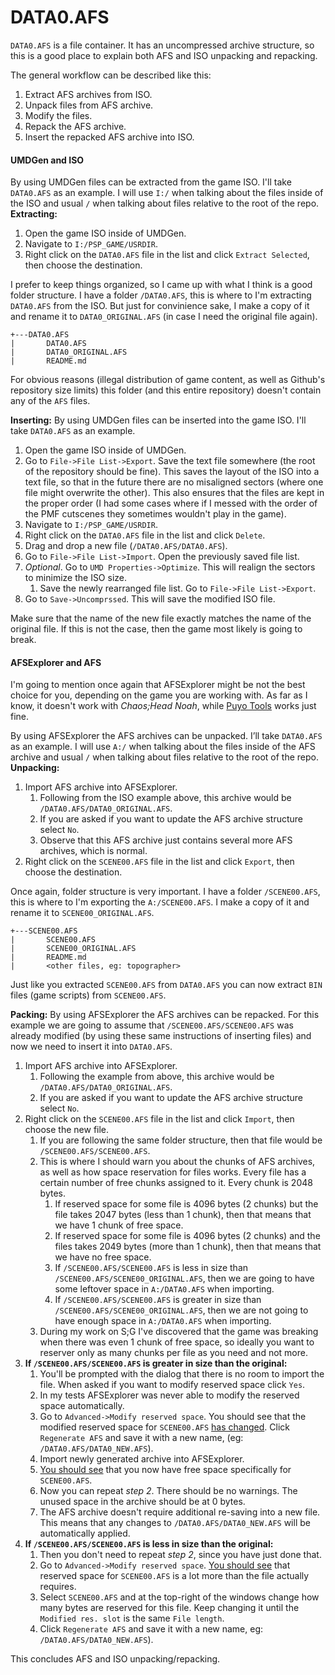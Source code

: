 # DATA0.AFS
`DATA0.AFS` is a file container. It has an uncompressed archive structure, so this is a good place to explain both AFS and ISO unpacking and repacking.

The general workflow can be described like this:
1. Extract AFS archives from ISO.
2. Unpack files from AFS archive.
3. Modify the files.
4. Repack the AFS archive.
5. Insert the repacked AFS archive into ISO.

#### UMDGen and ISO
By using UMDGen files can be extracted from the game ISO. I'll take `DATA0.AFS` as an example. I will use `I:/` when talking about the files inside of the ISO and usual `/` when talking about files relative to the root of the repo.
**Extracting:**
1. Open the game ISO inside of UMDGen.
2. Navigate to `I:/PSP_GAME/USRDIR`.
3. Right click on the `DATA0.AFS` file in the list and click `Extract Selected`, then choose the destination.

I prefer to keep things organized, so I came up with what I think is a good folder structure.
I have a folder `/DATA0.AFS`, this is where to I'm extracting `DATA0.AFS` from the ISO. But just for convinience sake, I make a copy of it and rename it to `DATA0_ORIGINAL.AFS` (in case I need the original file again).

```
+---DATA0.AFS
|       DATA0.AFS
|       DATA0_ORIGINAL.AFS
|       README.md
```

For obvious reasons (illegal distribution of game content, as well as Github's repository size limits) this folder (and this entire repository) doesn't contain any of the `AFS` files.

**Inserting:**
By using UMDGen files can be inserted into the game ISO. I'll take `DATA0.AFS` as an example.
1. Open the game ISO inside of UMDGen.
2. Go to `File->File List->Export`. Save the text file somewhere (the root of the repository should be fine).
This saves the layout of the ISO into a text file, so that in the future there are no misaligned sectors (where one file might overwrite the other). This also ensures that the files are kept in the proper order (I had some cases where if I messed with the order of the PMF cutscenes they sometimes wouldn't play in the game).
3. Navigate to `I:/PSP_GAME/USRDIR`.
4. Right click on the `DATA0.AFS` file in the list and click `Delete`.
5. Drag and drop a new file (`/DATA0.AFS/DATA0.AFS`).
6. Go to `File->File List->Import`. Open the previously saved file list.
7. *Optional*. Go to `UMD Properties->Optimize`. This will realign the sectors to minimize the ISO size.
   1. Save the newly rearranged file list. Go to `File->File List->Export`.
8. Go to `Save->Uncomprssed`. This will save the modified ISO file.

Make sure that the name of the new file exactly matches the name of the original file. If this is not the case, then the game most likely is going to break.

#### AFSExplorer and AFS
I'm going to mention once again that AFSExplorer might be not the best choice for you, depending on the game you are working with. As far as I know, it doesn't work with *Chaos;Head Noah*, while [Puyo Tools](https://github.com/nickworonekin/puyotools) works just fine.

By using AFSExplorer the AFS archives can be unpacked. I’ll take `DATA0.AFS` as an example. I will use `A:/` when talking about the files inside of the AFS archive and usual `/` when talking about files relative to the root of the repo.
**Unpacking:**
1. Import AFS archive into AFSExplorer.
   1. Following from the ISO example above, this archive would be `/DATA0.AFS/DATA0_ORIGINAL.AFS`.
   2. If you are asked if you want to update the AFS archive structure select `No`.
   3. Observe that this AFS archive just contains several more AFS archives, which is normal.
2. Right click on the `SCENE00.AFS` file in the list and click `Export`, then choose the destination.

Once again, folder structure is very important.
I have a folder `/SCENE00.AFS`, this is where to I'm exporting the `A:/SCENE00.AFS`. I make a copy of it and rename it to `SCENE00_ORIGINAL.AFS`.

```
+---SCENE00.AFS
|       SCENE00.AFS
|       SCENE00_ORIGINAL.AFS
|       README.md
|       <other files, eg: topographer>
```

Just like you extracted `SCENE00.AFS` from `DATA0.AFS` you can now extract `BIN` files (game scripts) from `SCENE00.AFS`.

**Packing:**
By using AFSExplorer the AFS archives can be repacked. For this example we are going to assume that `/SCENE00.AFS/SCENE00.AFS` was already modified (by using these same instructions of inserting files) and now we need to insert it into `DATA0.AFS`.

1. Import AFS archive into AFSExplorer.
   1. Following the example from above, this archive would be `/DATA0.AFS/DATA0_ORIGINAL.AFS`.
   2. If you are asked if you want to update the AFS archive structure select `No`.
2. Right click on the `SCENE00.AFS` file in the list and click `Import`, then choose the new file.
   1. If you are following the same folder structure, then that file would be `/SCENE00.AFS/SCENE00.AFS`.
   2. This is where I should warn you about the chunks of AFS archives, as well as how space reservation for files works. Every file has a certain number of free chunks assigned to it. Every chunk is 2048 bytes.
      1. If reserved space for some file is 4096 bytes (2 chunks) but the file takes 2047 bytes (less than 1 chunk), then that means that we have 1 chunk of free space.
      2. If reserved space for some file is 4096 bytes (2 chunks) and the files takes 2049 bytes (more than 1 chunk), then that means that we have no free space.
      3. If `/SCENE00.AFS/SCENE00.AFS` is less in size than `/SCENE00.AFS/SCENE00_ORIGINAL.AFS`, then we are going to have some leftover space in `A:/DATA0.AFS` when importing.
      4. If `/SCENE00.AFS/SCENE00.AFS` is greater in size than `/SCENE00.AFS/SCENE00_ORIGINAL.AFS`, then we are not going to have enough space in `A:/DATA0.AFS` when importing.
   3. During my work on S;G I've discovered that the game was breaking when there was even 1 chunk of free space, so ideally you want to reserver only as many chunks per file as you need and not more. 
3. **If `/SCENE00.AFS/SCENE00.AFS` is greater in size than the original:**
   1. You'll be prompted with the dialog that there is no room to import the file. When asked if you want to modify reserved space click `Yes`.
   2. In my tests AFSExplorer was never able to modify the reserved space automatically.
   3. Go to `Advanced->Modify reserved space`. You should see that the modified reserved space for `SCENE00.AFS` [has changed](https://i.imgur.com/PUJ8RZu.png). Click `Regenerate AFS` and save it with a new name, (eg: `/DATA0.AFS/DATA0_NEW.AFS`).
   4. Import newly generated archive into AFSExplorer.
   5. [You should see](https://i.imgur.com/EewJVBW.png) that you now have free space specifically for `SCENE00.AFS`.
   6. Now you can repeat *step 2*. There should be no warnings. The unused space in the archive should be at 0 bytes.
   7. The AFS archive doesn't require additional re-saving into a new file. This means that any changes to `/DATA0.AFS/DATA0_NEW.AFS` will be automatically applied.
4. **If `/SCENE00.AFS/SCENE00.AFS` is less in size than the original:**
   1. Then you don't need to repeat *step 2*, since you have just done that.
   2. Go to `Advanced->Modify reserved space`. [You should see](https://i.imgur.com/jncOwlo.png) that reserved space for `SCENE00.AFS` is a lot more than the file actually requires.
   3. Select `SCENE00.AFS` and at the top-right of the windows change how many bytes are reserved for this file. Keep changing it until the `Modified res. slot` is the same `File length`.
   4. Click `Regenerate AFS` and save it with a new name, eg: `/DATA0.AFS/DATA0_NEW.AFS`).

This concludes AFS and ISO unpacking/repacking.
